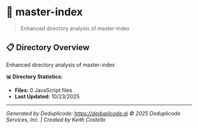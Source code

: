 # 📁 master-index

> Enhanced directory analysis of master-index

## 📋 Directory Overview

Enhanced directory analysis of master-index

**📊 Directory Statistics:**
- **Files:** 0 JavaScript files
- **Last Updated:** 10/23/2025

---

*Generated by Deduplicode: https://deduplicode.ai*
*© 2025 Deduplicode Services, Inc. | Created by Keith Costello*
